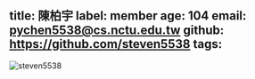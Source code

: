 title: 陳柏宇
label: member
age: 104
email: pychen5538@cs.nctu.edu.tw
github: https://github.com/steven5538
tags:
---
![steven5538](steven5538.jpg)
